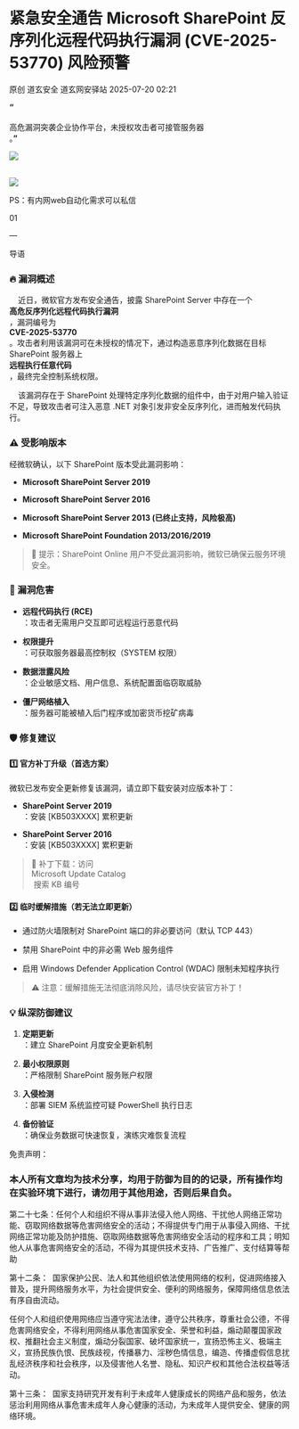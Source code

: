 #  紧急安全通告 Microsoft SharePoint 反序列化远程代码执行漏洞 (CVE-2025-53770) 风险预警  
原创 道玄安全  道玄网安驿站   2025-07-20 02:21  
  
**“**  
   
高危漏洞突袭企业协作平台，未授权攻击者可接管服务器  
。**”**  
  
![](https://mmbiz.qpic.cn/sz_mmbiz_png/L369x9IF3yPA9bic9zzTydWv4XTTHH2NAiamMp8Kxsh4s2lukPuyuwnia3NiaHkiaU8a3JGFhLvNnYvtLvHTFAd91Rw/640?wx_fmt=png&from=appmsg "")  
  
      
![](https://mmbiz.qpic.cn/sz_mmbiz_png/L369x9IF3yPMwVHx9iaPDKDhBJiajRW2DIdq0Wxe7JcpgKDia3zMfgicaaD6Auwn6Q3GGm2vI0eNh1Qic6OUhHMjE7g/640?wx_fmt=png&from=appmsg "")  
  
  
  
PS：有内网web自动化需求可以私信  
  
  
  
  
01  
  
—  
  
  
  
导语  
  
### 🔥 漏洞概述  
  
    近日，微软官方发布安全通告，披露 SharePoint Server 中存在一个  
**高危反序列化远程代码执行漏洞**  
，漏洞编号为   
**CVE-2025-53770**  
。攻击者利用该漏洞可在未授权的情况下，通过构造恶意序列化数据在目标 SharePoint 服务器上  
**远程执行任意代码**  
，最终完全控制系统权限。  
  
    该漏洞存在于 SharePoint 处理特定序列化数据的组件中，由于对用户输入验证不足，导致攻击者可注入恶意 .NET 对象引发非安全反序列化，进而触发代码执行。  
### ⚠️ 受影响版本  
  
经微软确认，以下 SharePoint 版本受此漏洞影响：  
- **Microsoft SharePoint Server 2019**  
  
- **Microsoft SharePoint Server 2016**  
  
- **Microsoft SharePoint Server 2013 (已终止支持，风险极高)**  
  
- **Microsoft SharePoint Foundation 2013/2016/2019**  
  
> 📌 提示：SharePoint Online 用户不受此漏洞影响，微软已确保云服务环境安全。  
  
### 🚨 漏洞危害  
- **远程代码执行 (RCE)**  
：攻击者无需用户交互即可远程运行恶意代码  
  
- **权限提升**  
：可获取服务器最高控制权（SYSTEM 权限）  
  
- **数据泄露风险**  
：企业敏感文档、用户信息、系统配置面临窃取威胁  
  
- **僵尸网络植入**  
：服务器可能被植入后门程序或加密货币挖矿病毒  
  
### 🛡️ 修复建议  
#### 1️⃣ 官方补丁升级（首选方案）  
  
微软已发布安全更新修复该漏洞，请立即下载安装对应版本补丁：  
- **SharePoint Server 2019**  
：安装 [KB503XXXX] 累积更新  
  
- **SharePoint Server 2016**  
：安装 [KB503XXXX] 累积更新  
  
> 🔗 补丁下载：访问   
Microsoft Update Catalog  
 搜索 KB 编号  
  
#### 2️⃣ 临时缓解措施（若无法立即更新）  
- 通过防火墙限制对 SharePoint 端口的非必要访问（默认 TCP 443）  
  
- 禁用 SharePoint 中的非必需 Web 服务组件  
  
- 启用 Windows Defender Application Control (WDAC) 限制未知程序执行  
  
> ⚠️ 注意：缓解措施无法彻底消除风险，请尽快安装官方补丁！  
  
### 💡 纵深防御建议  
1. **定期更新**  
：建立 SharePoint 月度安全更新机制  
  
1. **最小权限原则**  
：严格限制 SharePoint 服务账户权限  
  
1. **入侵检测**  
：部署 SIEM 系统监控可疑 PowerShell 执行日志  
  
1. **备份验证**  
：确保业务数据可快速恢复，演练灾难恢复流程  
  
免责声明：  
### 本人所有文章均为技术分享，均用于防御为目的的记录，所有操作均在实验环境下进行，请勿用于其他用途，否则后果自负。  
  
第二十七条：任何个人和组织不得从事非法侵入他人网络、干扰他人网络正常功能、窃取网络数据等危害网络安全的活动；不得提供专门用于从事侵入网络、干扰网络正常功能及防护措施、窃取网络数据等危害网络安全活动的程序和工具；明知他人从事危害网络安全的活动，不得为其提供技术支持、广告推广、支付结算等帮助  
  
第十二条：  国家保护公民、法人和其他组织依法使用网络的权利，促进网络接入普及，提升网络服务水平，为社会提供安全、便利的网络服务，保障网络信息依法有序自由流动。  
  
任何个人和组织使用网络应当遵守宪法法律，遵守公共秩序，尊重社会公德，不得危害网络安全，不得利用网络从事危害国家安全、荣誉和利益，煽动颠覆国家政权、推翻社会主义制度，煽动分裂国家、破坏国家统一，宣扬恐怖主义、极端主义，宣扬民族仇恨、民族歧视，传播暴力、淫秽色情信息，编造、传播虚假信息扰乱经济秩序和社会秩序，以及侵害他人名誉、隐私、知识产权和其他合法权益等活动。  
  
第十三条：  国家支持研究开发有利于未成年人健康成长的网络产品和服务，依法惩治利用网络从事危害未成年人身心健康的活动，为未成年人提供安全、健康的网络环境。  
  
  
  
  
  
